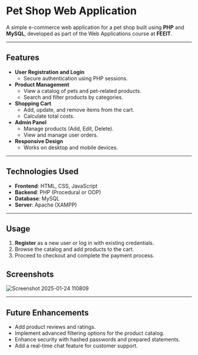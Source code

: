 # Pet Shop Web Application

A simple e-commerce web application for a pet shop built using **PHP** and **MySQL**, developed as part of the Web Applications course at **FEEIT**.

---

## Features

- **User Registration and Login**
  - Secure authentication using PHP sessions.
- **Product Management**
  - View a catalog of pets and pet-related products.
  - Search and filter products by categories.
- **Shopping Cart**
  - Add, update, and remove items from the cart.
  - Calculate total costs.
- **Admin Panel**
  - Manage products (Add, Edit, Delete).
  - View and manage user orders.
- **Responsive Design**
  - Works on desktop and mobile devices.

---

## Technologies Used

- **Frontend**: HTML, CSS, JavaScript
- **Backend**: PHP (Procedural or OOP)
- **Database**: MySQL
- **Server**: Apache (XAMPP)

---

## Usage
1. **Register** as a new user or log in with existing credentials.
2. Browse the catalog and add products to the cart.
3. Proceed to checkout and complete the payment process.


## Screenshots

![Screenshot 2025-01-24 110809](https://github.com/user-attachments/assets/5b0b41d0-be9d-473c-a13a-6af6a3313809)

---

## Future Enhancements

- Add product reviews and ratings.
- Implement advanced filtering options for the product catalog.
- Enhance security with hashed passwords and prepared statements.
- Add a real-time chat feature for customer support.

